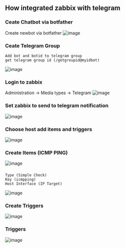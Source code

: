 ## How integrated zabbix with telegram

### Ceate Chatbot via botfather
Create newbot via botfather
![image](https://user-images.githubusercontent.com/29035011/126059100-d105eee5-1a19-4eea-a4ac-402e24a4809a.png)

### Ceate Telegram Group
```
Add bot and botid to telegram group
get telegram group id (/getgroupid@myidbot)
```
![image](https://user-images.githubusercontent.com/29035011/126059439-4270520a-6d43-45bc-b6a7-5749ec687167.png)

### Login to zabbix
Administration -> Media types -> Telegram
![image](https://user-images.githubusercontent.com/29035011/126059525-cf7f2dfe-5aa5-42ce-ab28-3c48a78e938e.png)

### Set zabbix to send to telegram notification
![image](https://user-images.githubusercontent.com/29035011/126059594-878f192d-a556-4449-920c-93336bba6ea4.png)

### Choose host add items and triggers
![image](https://user-images.githubusercontent.com/29035011/126059700-61330f1e-1804-4a29-afd7-8e6824d50deb.png)

### Create Items (ICMP PING)
![image](https://user-images.githubusercontent.com/29035011/126060099-c50c3e79-d24e-48c1-9c6d-5253b4f7b178.png)

###
```
Type (Simple Check)
Key (icmpping)
Host Interface (IP Target)
```
![image](https://user-images.githubusercontent.com/29035011/126059812-44c6d1bc-4f40-4965-a62a-acf740cca06e.png)

### Create Triggers
![image](https://user-images.githubusercontent.com/29035011/126059974-3519f04e-77a8-4c2a-a636-63858fb40aad.png)

### Triggers
![image](https://user-images.githubusercontent.com/29035011/126060047-66572800-84b6-4c81-acd8-029ffacfb301.png)




